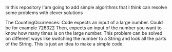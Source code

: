 In this repository I'am going to add simple algorithms that I think can resolve some problems with clever solutions

The CountingOcurrences:
Code expects an input of a large number. Could be for example 726322
Then, expects an input of the number you want to know how many times is on the large number. 
This problem can be solved on different ways like switching the number to a String and look all the parts of the String. This is just an idea to make a simple code. 
